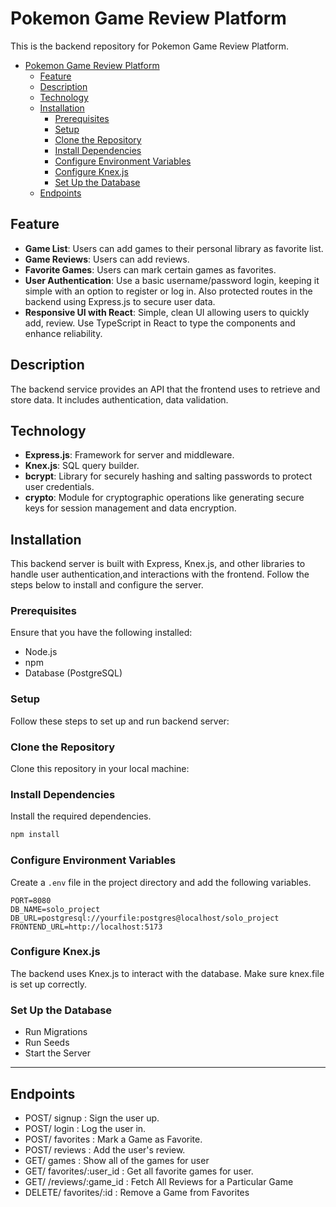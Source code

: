 # Pokemon Game Review Platform

This is the backend repository for Pokemon Game Review Platform.

- [Pokemon Game Review Platform](#pokemon-game-review-platform)
  - [Feature](#feature)
  - [Description](#description)
  - [Technology](#technology)
  - [Installation](#installation)
    - [Prerequisites](#prerequisites)
    - [Setup](#setup)
    - [Clone the Repository](#clone-the-repository)
    - [Install Dependencies](#install-dependencies)
    - [Configure Environment Variables](#configure-environment-variables)
    - [Configure Knex.js](#configure-knexjs)
    - [Set Up the Database](#set-up-the-database)
  - [Endpoints](#endpoints)

## Feature

- **Game List**: Users can add games to their personal library as favorite list.
- **Game Reviews**: Users can add reviews.
- **Favorite Games**: Users can mark certain games as favorites.
- **User Authentication**: Use a basic username/password login, keeping it simple with an option to register or log in. Also protected routes in the backend using Express.js to secure user data.
- **Responsive UI with React**: Simple, clean UI allowing users to quickly add, review. Use TypeScript in React to type the components and enhance reliability.

## Description

The backend service provides an API that the frontend uses to retrieve and store data. It includes authentication, data validation.

## Technology

- **Express.js**: Framework for server and middleware.
- **Knex.js**: SQL query builder.
- **bcrypt**: Library for securely hashing and salting passwords to protect user credentials.
- **crypto**: Module for cryptographic operations like generating secure keys for session management and data encryption.

## Installation

This backend server is built with Express, Knex.js, and other libraries to handle user authentication,and interactions with the frontend. Follow the steps below to install and configure the server.

### Prerequisites

Ensure that you have the following installed:

- Node.js
- npm
- Database (PostgreSQL)

### Setup

Follow these steps to set up and run backend server:

### Clone the Repository

Clone this repository in your local machine:

### Install Dependencies

Install the required dependencies.

```bash
npm install
```

### Configure Environment Variables

Create a `.env` file in the project directory and add the following variables.

```env
PORT=8080
DB_NAME=solo_project
DB_URL=postgresql://yourfile:postgres@localhost/solo_project
FRONTEND_URL=http://localhost:5173
```

### Configure Knex.js

The backend uses Knex.js to interact with the database. Make sure knex.file is set up correctly.

### Set Up the Database

- Run Migrations
- Run Seeds
- Start the Server

---

## Endpoints

- POST/ signup : Sign the user up.
- POST/ login : Log the user in.
- POST/ favorites : Mark a Game as Favorite.
- POST/ reviews : Add the user's review.
- GET/ games : Show all of the games for user
- GET/ favorites/:user_id : Get all favorite games for user.
- GET/ /reviews/:game_id : Fetch All Reviews for a Particular Game
- DELETE/ favorites/:id : Remove a Game from Favorites

